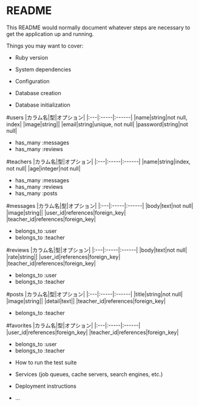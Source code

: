 # README

This README would normally document whatever steps are necessary to get the
application up and running.

Things you may want to cover:

* Ruby version

* System dependencies

* Configuration

* Database creation

* Database initialization

#users
|カラム名|型|オプション|
|:---|:-----|:------|
|name|string|not null, index|
|image|string||
|email|string|unique, not null|
|password|string|not null|
- has_many :messages
- has_many :reviews


#teachers
|カラム名|型|オプション|
|:---|:-----|:------|
|name|string|index, not null|
|age|integer|not null|
- has_many :messages
- has_many :reviews
- has_many :posts


#messages
|カラム名|型|オプション|
|:---|:-----|:------|
|body|text|not null|
|image|string||
|user_id|references|foreign_key|
|teacher_id|references|foreign_key|
- belongs_to :user
- belongs_to :teacher


#reviews
|カラム名|型|オプション|
|:---|:-----|:------|
|body|text|not null|
|rate|string||
|user_id|references|foreign_key|
|teacher_id|references|foreign_key|
- belongs_to :user
- belongs_to :teacher


#posts
|カラム名|型|オプション|
|:---|:-----|:------|
|title|string|not null|
|image|string||
|detail|text||
|teacher_id|references|foreign_key|
- belongs_to :teacher


#favorites
|カラム名|型|オプション|
|:---|:-----|:------|
|user_id|references|foreign_key|
|teacher_id|references|foreign_key|
- belongs_to :user
- belongs_to :teacher


* How to run the test suite

* Services (job queues, cache servers, search engines, etc.)

* Deployment instructions

* ...
